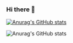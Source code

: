 ### Hi there 👋

<!--
**yuki-aerospace/yuki-aerospace** is a ✨ _special_ ✨ repository because its `README.md` (this file) appears on your GitHub profile.

Here are some ideas to get you started:

- 🔭 I’m currently working on ...
- 🌱 I’m currently learning ...
- 👯 I’m looking to collaborate on ...
- 🤔 I’m looking for help with ...
- 💬 Ask me about ...
- 📫 How to reach me: ...
- 😄 Pronouns: ...
- ⚡ Fun fact: ...
-->

[![Anurag's GitHub stats](https://github-readme-stats.vercel.app/api?username=yuki-aerospace)](https://github.com/anuraghazra/github-readme-stats)

![Anurag's GitHub stats](https://github-readme-stats.vercel.app/api?username=yuki-aerospace&show_icons=true&theme=radical)
